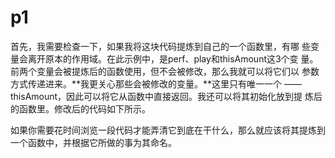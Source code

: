 # p1

首先，我需要检查一下，如果我将这块代码提炼到自己的一个函数里，有哪 些变量会离开原本的作用域。在此示例中，是perf、play和thisAmount这3个变 量。前两个变量会被提炼后的函数使用，但不会被修改，那么我就可以将它们以 参数方式传递进来。**我更关心那些会被修改的变量。**这里只有唯一一个 ——thisAmount，因此可以将它从函数中直接返回。我还可以将其初始化放到提 炼后的函数里。修改后的代码如下所示。





如果你需要花时间浏览一段代码才能弄清它到底在干什么，那么就应该将其提炼到一个函数中，并根据它所做的事为其命名。